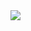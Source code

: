 <img src="https://capsule-render.vercel.app/api?type=waving&color=auto&height=300&section=header&text=just%20Do%20It!!&fontSize=61" />

